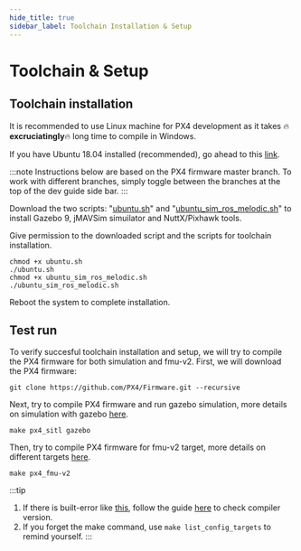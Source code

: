 ```yaml
---
hide_title: true
sidebar_label: Toolchain Installation & Setup
---
```


# Toolchain & Setup

## Toolchain installation

It is recommended to use Linux machine for PX4 development as it takes :fire:**excruciatingly**:fire: long time to compile in Windows.

If you have Ubuntu 18.04 installed (recommended), go ahead to this [link](https://dev.px4.io/master/en/setup/dev_env_linux_ubuntu.html).

:::note
Instructions below are based on the PX4 firmware master branch. To work with different branches, simply toggle between the branches at the top of the dev guide side bar.
:::

Download the two scripts: "[ubuntu.sh](https://raw.githubusercontent.com/PX4/Firmware/master/Tools/setup/ubuntu.sh)" and "[ubuntu_sim_ros_melodic.sh](https://raw.githubusercontent.com/PX4/Devguide/master/build_scripts/ubuntu_sim_ros_melodic.sh)" to install Gazebo 9, jMAVSim simuilator and NuttX/Pixhawk tools.

Give permission to the downloaded script and the scripts for toolchain installation.

```
chmod +x ubuntu.sh
./ubuntu.sh
chmod +x ubuntu_sim_ros_melodic.sh
./ubuntu_sim_ros_melodic.sh
```
Reboot the system to complete installation.

## Test run

To verify succesful toolchain installation and setup, we will try to compile the PX4 firmware for both simulation and fmu-v2.
First, we will download the PX4 firmware:
```
git clone https://github.com/PX4/Firmware.git --recursive
```
Next, try to compile PX4 firmware and run gazebo simulation, more details on simulation with gazebo [here](https://dev.px4.io/master/en/simulation/gazebo.html).
```
make px4_sitl gazebo
```
Then, try to compile PX4 firmware for fmu-v2 target, more details on different targets [here](https://dev.px4.io/master/en/setup/building_px4.html#nuttx).
```
make px4_fmu-v2
```

:::tip
1. If there is built-error like [this](https://github.com/PX4/Firmware/issues/13809), follow the guide [here](https://dev.px4.io/master/en/setup/dev_env_linux_centos.html#gcc-toolchain-installation) to check compiler version.
2. If you forget the make command, use ```make list_config_targets``` to remind yourself.
:::